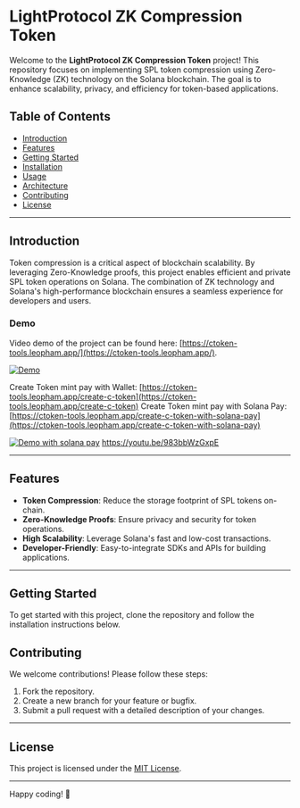 # LightProtocol ZK Compression Token

Welcome to the **LightProtocol ZK Compression Token** project! This repository focuses on implementing SPL token compression using Zero-Knowledge (ZK) technology on the Solana blockchain. The goal is to enhance scalability, privacy, and efficiency for token-based applications.

## Table of Contents

- [Introduction](#introduction)
- [Features](#features)
- [Getting Started](#getting-started)
- [Installation](#installation)
- [Usage](#usage)
- [Architecture](#architecture)
- [Contributing](#contributing)
- [License](#license)

---

## Introduction

Token compression is a critical aspect of blockchain scalability. By leveraging Zero-Knowledge proofs, this project enables efficient and private SPL token operations on Solana. The combination of ZK technology and Solana's high-performance blockchain ensures a seamless experience for developers and users.

### Demo

Video demo of the project can be found here: [https://ctoken-tools.leopham.app/](https://ctoken-tools.leopham.app/).

[![Demo](https://i9.ytimg.com/vi_webp/G4twVdpYWBM/mq2.webp?sqp=COCpisEG-oaymwEmCMACELQB8quKqQMa8AEB-AH-CYAC0AWKAgwIABABGE8gTihlMA8=&rs=AOn4CLDRt-AOZkk3tRgAQJRt3XwvRSw9-Q)](https://youtu.be/G4twVdpYWBM)

Create Token mint pay with Wallet: [https://ctoken-tools.leopham.app/create-c-token](https://ctoken-tools.leopham.app/create-c-token)
Create Token mint pay with Solana Pay: [https://ctoken-tools.leopham.app/create-c-token-with-solana-pay](https://ctoken-tools.leopham.app/create-c-token-with-solana-pay)

[![Demo with solana pay](https://i9.ytimg.com/vi/983bbWzGxpE/mq2.jpg?sqp=CODdmsEG-oaymwEmCMACELQB8quKqQMa8AEB-AHUBoAC4AOKAgwIABABGGUgZShlMA8=&rs=AOn4CLC_Gg0RawQ1TWx4iAuC9fdYX2nA-Q)](https://youtu.be/983bbWzGxpE)
https://youtu.be/983bbWzGxpE

---

## Features

- **Token Compression**: Reduce the storage footprint of SPL tokens on-chain.
- **Zero-Knowledge Proofs**: Ensure privacy and security for token operations.
- **High Scalability**: Leverage Solana's fast and low-cost transactions.
- **Developer-Friendly**: Easy-to-integrate SDKs and APIs for building applications.

---

## Getting Started

To get started with this project, clone the repository and follow the installation instructions below.

## Contributing

We welcome contributions! Please follow these steps:

1. Fork the repository.
2. Create a new branch for your feature or bugfix.
3. Submit a pull request with a detailed description of your changes.

---

## License

This project is licensed under the [MIT License](LICENSE).

---

Happy coding! 🚀
